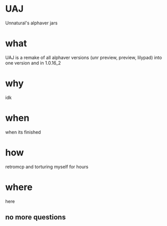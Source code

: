 # UAJ
Unnatural's alphaver jars
# what
UAJ is a remake of all alphaver versions (unr preview, preview, lilypad) into one version and in 1.0.16_2
# why
idk
# when
when its finished
# how
retromcp and torturing myself for hours
# where
here

## no more questions
